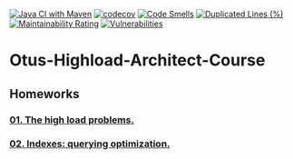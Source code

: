 [![Java CI with Maven](https://github.com/n-dobryukha/Otus-Highload-Architect-Course/actions/workflows/build.yml/badge.svg)](https://github.com/n-dobryukha/Otus-Highload-Architect-Course/actions/workflows/build.yml)
[![codecov](https://codecov.io/gh/n-dobryukha/Otus-Highload-Architect-Course/graph/badge.svg?token=KL1BVYZS9Y)](https://codecov.io/gh/n-dobryukha/Otus-Highload-Architect-Course)
[![Code Smells](https://sonarcloud.io/api/project_badges/measure?project=n-dobryukha_Otus-Highload-Architect-Course&metric=code_smells)](https://sonarcloud.io/summary/new_code?id=n-dobryukha_Otus-Highload-Architect-Course)
[![Duplicated Lines (%)](https://sonarcloud.io/api/project_badges/measure?project=n-dobryukha_Otus-Highload-Architect-Course&metric=duplicated_lines_density)](https://sonarcloud.io/summary/new_code?id=n-dobryukha_Otus-Highload-Architect-Course)
[![Maintainability Rating](https://sonarcloud.io/api/project_badges/measure?project=n-dobryukha_Otus-Highload-Architect-Course&metric=sqale_rating)](https://sonarcloud.io/summary/new_code?id=n-dobryukha_Otus-Highload-Architect-Course)
[![Vulnerabilities](https://sonarcloud.io/api/project_badges/measure?project=n-dobryukha_Otus-Highload-Architect-Course&metric=vulnerabilities)](https://sonarcloud.io/summary/new_code?id=n-dobryukha_Otus-Highload-Architect-Course)

# Otus-Highload-Architect-Course

## Homeworks

### [01. The high load problems.](docs/homework/01/README.md)
### [02. Indexes: querying optimization.](docs/homework/02/README.md)